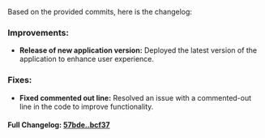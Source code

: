 Based on the provided commits, here is the changelog:

### **Improvements:**
- **Release of new application version:** Deployed the latest version of the application to enhance user experience.

### **Fixes:**
- **Fixed commented out line:** Resolved an issue with a commented-out line in the code to improve functionality.

#### **Full Changelog:** [57bde..bcf37](https://github.com/mediar-ai/screenpipe/compare/57bde..bcf37)

